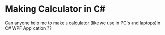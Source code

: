 # Making Calculator in C#

Can anyone help me to make a calculator (like we use in PC's and laptops)in C# WPF Application ??
